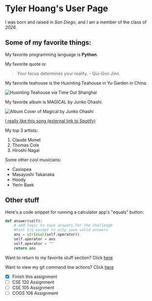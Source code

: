 
# Tyler Hoang's User Page

I was born and raised in *San Diego*, and I am a member of the class of *2026*.

## Some of my favorite things:

My favorite programming language is **Python**.

My favorite quote is:
> Your focus determines your reality.
\- Qui-Gon Jinn.

My favorite teahouse is the Huxinting Teahouse in Yu Garden in China.

![Huxinting Teahouse via Time Out Shanghai](https://img.timeoutshanghai.com/201807/20180727020119323.jpg)

My favorite album is MAGICAL by Junko Ohashi.

![Album Cover of Magical by Junko Ohashi](https://lightintheattic.net/cdn/shop/files/500_PROT-7279__MAGICAL.jpg?v=1712873516)

[I really like this song (external link to Spotify)](https://open.spotify.com/track/7o67roCVsFiCt7Cf0ZLOJq)

My top 3 artists:
1. Claude Monet
2. Thomas Cole
3. Hiroshi Nagai

Some other cool musicians:
* Casiopea
* Masayoshi Takanaka
* Hoody
* Yerin Baek

## Other stuff

Here's a code snippet for running a calculator app's "equals" button:
```python
def answer(self):
    # add logic to save answers for the challenge
    #hint try except to only save valid answers
    ans = str(eval(self.operator))
    self.operator = ans
    self.operator = ""
    return ans
```

Want to return to my favorite stuff section? Click [here](#some-of-my-favorite-things)

Want to view my git command line actions? Click [here](screenshots/commandline.png)

- [x] Finish this assignment
- [ ] CSE 120 Assignment
- [ ] CSE 105 Assignment
- [ ] COGS 108 Assignment